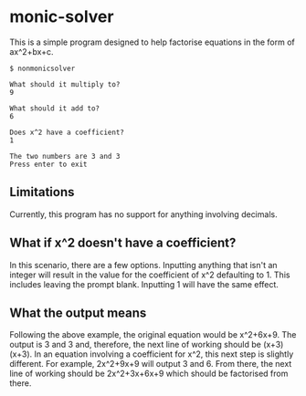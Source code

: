 # monic-solver

This is a simple program designed to help factorise equations in the form of ax^2+bx+c.

```console
$ nonmonicsolver

What should it multiply to?
9

What should it add to?
6

Does x^2 have a coefficient?
1

The two numbers are 3 and 3
Press enter to exit
```

## Limitations

Currently, this program has no support for anything involving decimals.

## What if x^2 doesn't have a coefficient?

In this scenario, there are a few options. Inputting anything that isn't an integer will result in the value for the coefficient of x^2 defaulting to 1. This includes leaving the prompt blank. Inputting 1 will have the same effect.

## What the output means

Following the above example, the original equation would be x^2+6x+9. The output is 3 and 3 and, therefore, the next line of working should be (x+3)(x+3). In an equation involving a coefficient for x^2, this next step is slightly different. For example, 2x^2+9x+9 will output 3 and 6. From there, the next line of working should be 2x^2+3x+6x+9 which should be factorised from there.